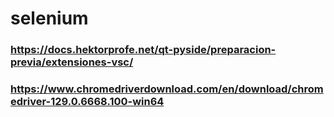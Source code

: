 # selenium
### https://docs.hektorprofe.net/qt-pyside/preparacion-previa/extensiones-vsc/

### https://www.chromedriverdownload.com/en/download/chromedriver-129.0.6668.100-win64
